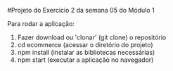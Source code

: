 #Projeto do Exercicio 2 da semana 05 do Módulo 1

Para rodar a aplicação:

1. Fazer download ou 'clonar' (git clone) o repositório
2. cd ecommerce  (acessar o diretório do projeto)
3. npm install   (instalar as bibliotecas necessárias)
4. npm start     (executar a aplicação no navegador)